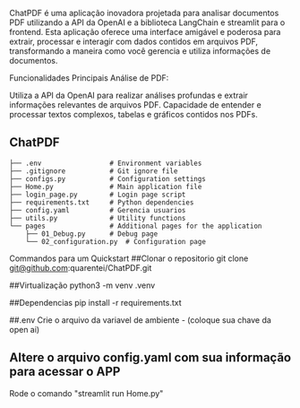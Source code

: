 ChatPDF é uma aplicação inovadora projetada para analisar documentos PDF utilizando a API da OpenAI e a biblioteca LangChain e streamlit para o frontend. Esta aplicação oferece uma interface amigável e poderosa para extrair, processar e interagir com dados contidos em arquivos PDF, transformando a maneira como você gerencia e utiliza informações de documentos.

Funcionalidades Principais
Análise de PDF:

Utiliza a API da OpenAI para realizar análises profundas e extrair informações relevantes de arquivos PDF.
Capacidade de entender e processar textos complexos, tabelas e gráficos contidos nos PDFs.
## ChatPDF
```
├── .env                 # Environment variables
├── .gitignore           # Git ignore file
├── configs.py           # Configuration settings
├── Home.py              # Main application file
├── login_page.py        # Login page script
├── requirements.txt     # Python dependencies
├── config.yaml          # Gerencia usuarios
├── utils.py             # Utility functions
└── pages                # Additional pages for the application
    ├── 01_Debug.py      # Debug page
    └── 02_configuration.py  # Configuration page
```
Commandos para um Quickstart
##Clonar o repositorio
git clone git@github.com:quarentei/ChatPDF.git

##Virtualização
python3 -m venv .venv

##Dependencias
pip install -r requirements.txt

##.env
Crie o arquivo da variavel de ambiente - (coloque sua chave da open ai)

## Altere o arquivo config.yaml com sua informação para acessar o APP

Rode o comando 
"streamlit run Home.py"
